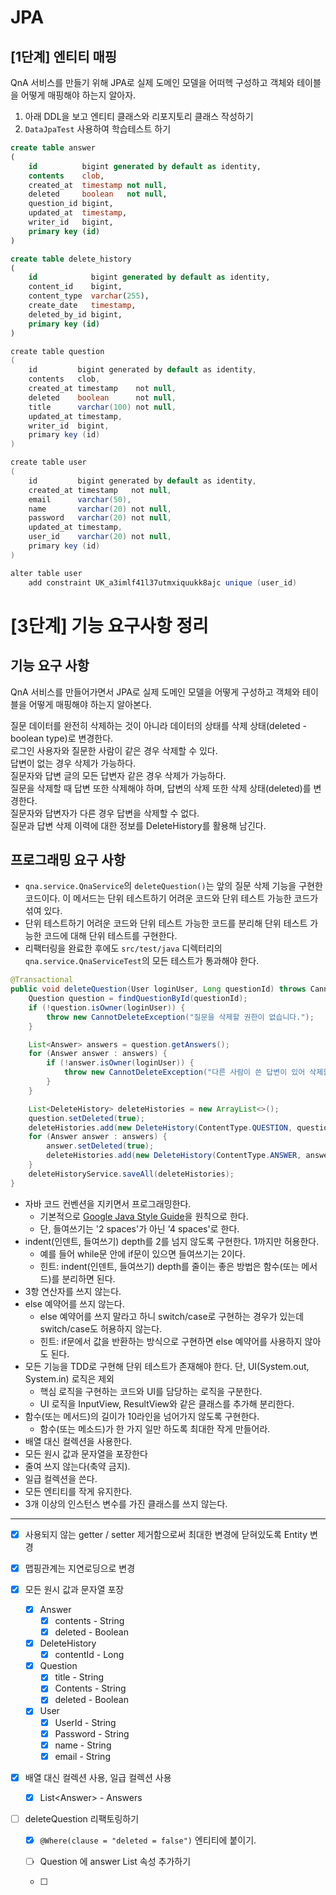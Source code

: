# JPA

## [1단계] 엔티티 매핑

QnA 서비스를 만들기 위해 JPA로 실제 도메인 모델을 어떠헥 구성하고 객체와 테이블을 어떻게 매핑해야 하는지 알아자.

1. 아래 DDL을 보고 엔티티 클래스와 리포지토리 클래스 작성하기
2. `DataJpaTest` 사용하여 학습테스트 하기

```sql
create table answer
(
    id          bigint generated by default as identity,
    contents    clob,
    created_at  timestamp not null,
    deleted     boolean   not null,
    question_id bigint,
    updated_at  timestamp,
    writer_id   bigint,
    primary key (id)
)
```

```sql
create table delete_history
(
    id            bigint generated by default as identity,
    content_id    bigint,
    content_type  varchar(255),
    create_date   timestamp,
    deleted_by_id bigint,
    primary key (id)
)
```

```java
create table question
(
    id         bigint generated by default as identity,
    contents   clob,
    created_at timestamp    not null,
    deleted    boolean      not null,
    title      varchar(100) not null,
    updated_at timestamp,
    writer_id  bigint,
    primary key (id)
)
```

```java
create table user
(
    id         bigint generated by default as identity,
    created_at timestamp   not null,
    email      varchar(50),
    name       varchar(20) not null,
    password   varchar(20) not null,
    updated_at timestamp,
    user_id    varchar(20) not null,
    primary key (id)
)

alter table user
    add constraint UK_a3imlf41l37utmxiquukk8ajc unique (user_id)
```

# [3단계] 기능 요구사항 정리

## 기능 요구 사항

QnA 서비스를 만들어가면서 JPA로 실제 도메인 모델을 어떻게 구성하고 객체와 테이블을 어떻게 매핑해야 하는지 알아본다.  

질문 데이터를 완전히 삭제하는 것이 아니라 데이터의 상태를 삭제 상태(deleted - boolean type)로 변경한다.  
로그인 사용자와 질문한 사람이 같은 경우 삭제할 수 있다.  
답변이 없는 경우 삭제가 가능하다.  
질문자와 답변 글의 모든 답변자 같은 경우 삭제가 가능하다.  
질문을 삭제할 때 답변 또한 삭제해야 하며, 답변의 삭제 또한 삭제 상태(deleted)를 변경한다.  
질문자와 답변자가 다른 경우 답변을 삭제할 수 없다.  
질문과 답변 삭제 이력에 대한 정보를 DeleteHistory를 활용해 남긴다.  

## 프로그래밍 요구 사항

- `qna.service.QnaService`의 `deleteQuestion()`는 앞의 질문 삭제 기능을 구현한 코드이다. 이 메서드는 단위 테스트하기 어려운 코드와 단위 테스트 가능한 코드가 섞여 있다.
- 단위 테스트하기 어려운 코드와 단위 테스트 가능한 코드를 분리해 단위 테스트 가능한 코드에 대해 단위 테스트를 구현한다.
- 리팩터링을 완료한 후에도 `src/test/java` 디렉터리의 `qna.service.QnaServiceTest`의 모든 테스트가 통과해야 한다.

```java
@Transactional
public void deleteQuestion(User loginUser, Long questionId) throws CannotDeleteException {
    Question question = findQuestionById(questionId);
    if (!question.isOwner(loginUser)) {
        throw new CannotDeleteException("질문을 삭제할 권한이 없습니다.");
    }

    List<Answer> answers = question.getAnswers();
    for (Answer answer : answers) {
        if (!answer.isOwner(loginUser)) {
            throw new CannotDeleteException("다른 사람이 쓴 답변이 있어 삭제할 수 없습니다.");
        }
    }

    List<DeleteHistory> deleteHistories = new ArrayList<>();
    question.setDeleted(true);
    deleteHistories.add(new DeleteHistory(ContentType.QUESTION, questionId, question.getWriterId(), LocalDateTime.now()));
    for (Answer answer : answers) {
        answer.setDeleted(true);
        deleteHistories.add(new DeleteHistory(ContentType.ANSWER, answer.getId(), answer.getWriterId(), LocalDateTime.now()));
    }
    deleteHistoryService.saveAll(deleteHistories);
}
```

- 자바 코드 컨벤션을 지키면서 프로그래밍한다.
  - 기본적으로 [Google Java Style Guide](https://google.github.io/styleguide/javaguide.html)을 원칙으로 한다.
  - 단, 들여쓰기는 '2 spaces'가 아닌 '4 spaces'로 한다.
- indent(인덴트, 들여쓰기) depth를 2를 넘지 않도록 구현한다. 1까지만 허용한다.
  - 예를 들어 while문 안에 if문이 있으면 들여쓰기는 2이다.
  - 힌트: indent(인덴트, 들여쓰기) depth를 줄이는 좋은 방법은 함수(또는 메서드)를 분리하면 된다.
- 3항 연산자를 쓰지 않는다.
- else 예약어를 쓰지 않는다.
  - else 예약어를 쓰지 말라고 하니 switch/case로 구현하는 경우가 있는데 switch/case도 허용하지 않는다.
  - 힌트: if문에서 값을 반환하는 방식으로 구현하면 else 예약어를 사용하지 않아도 된다.
- 모든 기능을 TDD로 구현해 단위 테스트가 존재해야 한다. 단, UI(System.out, System.in) 로직은 제외
  - 핵심 로직을 구현하는 코드와 UI를 담당하는 로직을 구분한다.
  - UI 로직을 InputView, ResultView와 같은 클래스를 추가해 분리한다.
- 함수(또는 메서드)의 길이가 10라인을 넘어가지 않도록 구현한다.
  - 함수(또는 메소드)가 한 가지 일만 하도록 최대한 작게 만들어라.
- 배열 대신 컬렉션을 사용한다.
- 모든 원시 값과 문자열을 포장한다
- 줄여 쓰지 않는다(축약 금지).
- 일급 컬렉션을 쓴다.
- 모든 엔티티를 작게 유지한다.
- 3개 이상의 인스턴스 변수를 가진 클래스를 쓰지 않는다.



---

- [x] 사용되지 않는 getter / setter 제거함으로써 최대한 변경에 닫혀있도록 Entity 변경
- [x] 맵핑관계는 지연로딩으로 변경
- [x] 모든 원시 값과 문자열 포장
  - [x] Answer
    - [x] contents - String
    - [x] deleted - Boolean
  - [x] DeleteHistory
    - [x] contentId - Long
  - [x] Question
    - [x] title - String
    - [x] Contents - String
    - [x] deleted - Boolean
  - [x] User
    - [x] UserId - String
    - [x] Password - String
    - [x] name - String
    - [x] email - String

- [x] 배열 대신 컬렉션 사용, 일급 컬렉션 사용
  - [x] List\<Answer> - Answers

- [ ] deleteQuestion 리팩토링하기

  - [x] `@Where(clause = "deleted = false")` 엔티티에 붙이기.

  - [ ] Question 에 answer List 속성 추가하기

  - [ ] 

    
